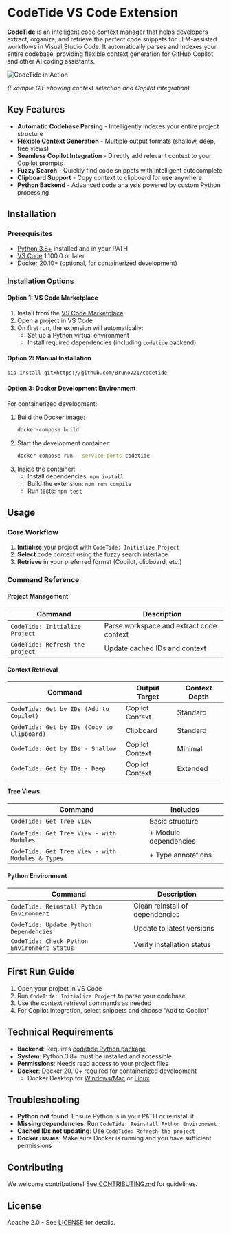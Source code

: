 # CodeTide VS Code Extension

**CodeTide** is an intelligent code context manager that helps developers extract, organize, and retrieve the perfect code snippets for LLM-assisted workflows in Visual Studio Code. It automatically parses and indexes your entire codebase, providing flexible context generation for GitHub Copilot and other AI coding assistants.

![CodeTide in Action](https://raw.githubusercontent.com/BrunoV21/CodeTide-vsExtension/main/assets/codetide-demo.gif)

*(Example GIF showing context selection and Copilot integration)*

## Key Features

- **Automatic Codebase Parsing** - Intelligently indexes your entire project structure
- **Flexible Context Generation** - Multiple output formats (shallow, deep, tree views)
- **Seamless Copilot Integration** - Directly add relevant context to your Copilot prompts
- **Fuzzy Search** - Quickly find code snippets with intelligent autocomplete
- **Clipboard Support** - Copy context to clipboard for use anywhere
- **Python Backend** - Advanced code analysis powered by custom Python processing

## Installation

### Prerequisites
- [Python 3.8+](https://www.python.org/downloads/) installed and in your PATH
- [VS Code](https://code.visualstudio.com/) 1.100.0 or later
- [Docker](https://www.docker.com/) 20.10+ (optional, for containerized development)

### Installation Options

#### Option 1: VS Code Marketplace
1. Install from the [VS Code Marketplace](https://marketplace.visualstudio.com/items?itemName=BrunoV21.codetide)
2. Open a project in VS Code
3. On first run, the extension will automatically:
   - Set up a Python virtual environment
   - Install required dependencies (including `codetide` backend)

#### Option 2: Manual Installation
```bash
pip install git+https://github.com/BrunoV21/codetide
```

#### Option 3: Docker Development Environment
For containerized development:
1. Build the Docker image:
   ```bash
   docker-compose build
   ```
2. Start the development container:
   ```bash
   docker-compose run --service-ports codetide
   ```
3. Inside the container:
   - Install dependencies: `npm install`
   - Build the extension: `npm run compile`
   - Run tests: `npm test`

## Usage

### Core Workflow
1. **Initialize** your project with `CodeTide: Initialize Project`
2. **Select** code context using the fuzzy search interface
3. **Retrieve** in your preferred format (Copilot, clipboard, etc.)

### Command Reference

#### Project Management
| Command | Description |
|---------|-------------|
| `CodeTide: Initialize Project` | Parse workspace and extract code context |
| `CodeTide: Refresh the project` | Update cached IDs and context |

#### Context Retrieval
| Command | Output Target | Context Depth |
|---------|---------------|---------------|
| `CodeTide: Get by IDs (Add to Copilot)` | Copilot Context | Standard |
| `CodeTide: Get by IDs (Copy to Clipboard)` | Clipboard | Standard |
| `CodeTide: Get by IDs - Shallow` | Copilot Context | Minimal |
| `CodeTide: Get by IDs - Deep` | Copilot Context | Extended |

#### Tree Views
| Command | Includes |
|---------|----------|
| `CodeTide: Get Tree View` | Basic structure |
| `CodeTide: Get Tree View - with Modules` | + Module dependencies |
| `CodeTide: Get Tree View - with Modules & Types` | + Type annotations |

#### Python Environment
| Command | Description |
|---------|-------------|
| `CodeTide: Reinstall Python Environment` | Clean reinstall of dependencies |
| `CodeTide: Update Python Dependencies` | Update to latest versions |
| `CodeTide: Check Python Environment Status` | Verify installation status |

## First Run Guide
1. Open your project in VS Code
2. Run `CodeTide: Initialize Project` to parse your codebase
3. Use the context retrieval commands as needed
4. For Copilot integration, select snippets and choose "Add to Copilot"

## Technical Requirements
- **Backend**: Requires [codetide Python package](https://github.com/BrunoV21/codetide)
- **System**: Python 3.8+ must be installed and accessible
- **Permissions**: Needs read access to your project files
- **Docker**: Docker 20.10+ required for containerized development
  - Docker Desktop for [Windows/Mac](https://www.docker.com/products/docker-desktop) or [Linux](https://docs.docker.com/engine/install/)

## Troubleshooting
- **Python not found**: Ensure Python is in your PATH or reinstall it
- **Missing dependencies**: Run `CodeTide: Reinstall Python Environment`
- **Cached IDs not updating**: Use `CodeTide: Refresh the project`
- **Docker issues**: Make sure Docker is running and you have sufficient permissions

## Contributing
We welcome contributions! See [CONTRIBUTING.md](CONTRIBUTING.md) for guidelines.

## License
Apache 2.0 - See [LICENSE](LICENSE) for details.